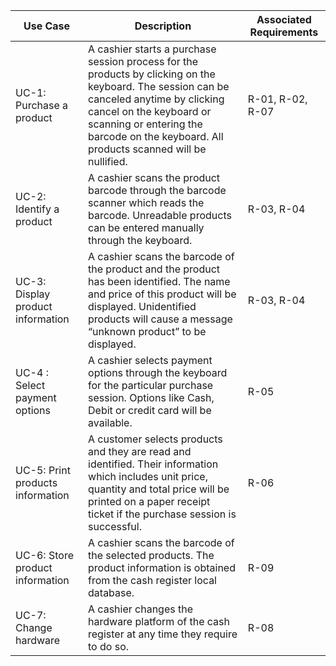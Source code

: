 | Use Case | Description | Associated Requirements |
| --- | --- | --- |
| UC-1: Purchase a product | A cashier starts a purchase session process for the products by clicking on the keyboard. The session can be canceled anytime by clicking cancel on the keyboard or scanning or entering the barcode on the keyboard. All  products scanned will be nullified. | R-01, R-02, R-07 |
| UC-2: Identify a product | A cashier scans the product barcode through the barcode scanner which reads the barcode. Unreadable  products can be entered manually through the keyboard. | R-03, R-04 |
| UC-3: Display product information | A cashier scans the barcode of the product and the product has been identified. The name and price of this product will be displayed. Unidentified products will cause a message “unknown product” to be displayed. | R-03, R-04 |
| UC-4 : Select payment options | A cashier selects payment options through the keyboard for the particular purchase session. Options like Cash, Debit or credit card will be available. | R-05 |
| UC-5: Print products information | A customer selects products and they are read and identified. Their information which includes unit price, quantity and total price will be printed on a paper receipt ticket if the purchase session is successful. | R-06 |
| UC-6: Store product information | A cashier scans the barcode of the selected products. The product information is obtained from the cash register local database. | R-09 |
| UC-7: Change hardware | A cashier changes the hardware platform of the cash register at any time they require to do so. | R-08 |
